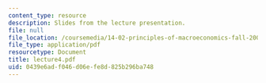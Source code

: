 ```yaml
---
content_type: resource
description: Slides from the lecture presentation.
file: null
file_location: /coursemedia/14-02-principles-of-macroeconomics-fall-2004/0439e6adf046d06efe8d825b296ba748_lecture4.pdf
file_type: application/pdf
resourcetype: Document
title: lecture4.pdf
uid: 0439e6ad-f046-d06e-fe8d-825b296ba748
---
```

